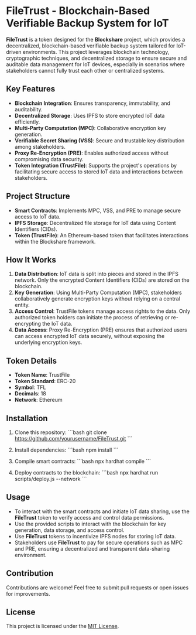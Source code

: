 
# FileTrust - Blockchain-Based Verifiable Backup System for IoT

**FileTrust** is a token designed for the **Blockshare** project, which provides a decentralized, blockchain-based verifiable backup system tailored for IoT-driven environments. This project leverages blockchain technology, cryptographic techniques, and decentralized storage to ensure secure and auditable data management for IoT devices, especially in scenarios where stakeholders cannot fully trust each other or centralized systems.

## Key Features
- **Blockchain Integration**: Ensures transparency, immutability, and auditability.
- **Decentralized Storage**: Uses IPFS to store encrypted IoT data efficiently.
- **Multi-Party Computation (MPC)**: Collaborative encryption key generation.
- **Verifiable Secret Sharing (VSS)**: Secure and trustable key distribution among stakeholders.
- **Proxy Re-Encryption (PRE)**: Enables authorized access without compromising data security.
- **Token Integration (TrustFile)**: Supports the project's operations by facilitating secure access to stored IoT data and interactions between stakeholders.

## Project Structure
- **Smart Contracts**: Implements MPC, VSS, and PRE to manage secure access to IoT data.
- **IPFS Storage**: Decentralized file storage for IoT data using Content Identifiers (CIDs).
- **Token (TrustFile)**: An Ethereum-based token that facilitates interactions within the Blockshare framework.

## How It Works
1. **Data Distribution**: IoT data is split into pieces and stored in the IPFS network. Only the encrypted Content Identifiers (CIDs) are stored on the blockchain.
2. **Key Generation**: Using Multi-Party Computation (MPC), stakeholders collaboratively generate encryption keys without relying on a central entity.
3. **Access Control**: TrustFile tokens manage access rights to the data. Only authorized token holders can initiate the process of retrieving or re-encrypting the IoT data.
4. **Data Access**: Proxy Re-Encryption (PRE) ensures that authorized users can access encrypted IoT data securely, without exposing the underlying encryption keys.

## Token Details
- **Token Name**: TrustFile
- **Token Standard**: ERC-20
- **Symbol**: TFL
- **Decimals**: 18
- **Network**: Ethereum

## Installation

1. Clone this repository:
   \`\`\`bash
   git clone https://github.com/yourusername/FileTrust.git
   \`\`\`

2. Install dependencies:
   \`\`\`bash
   npm install
   \`\`\`

3. Compile smart contracts:
   \`\`\`bash
   npx hardhat compile
   \`\`\`

4. Deploy contracts to the blockchain:
   \`\`\`bash
   npx hardhat run scripts/deploy.js --network <network>
   \`\`\`

## Usage
- To interact with the smart contracts and initiate IoT data sharing, use the **FileTrust** token to verify access and control data permissions.
- Use the provided scripts to interact with the blockchain for key generation, data storage, and access control.
- Use **FileTrust** tokens to incentivize IPFS nodes for storing IoT data.
- Stakeholders use **FileTrust** to pay for secure operations such as MPC and PRE, ensuring a decentralized and transparent data-sharing environment.

## Contribution
Contributions are welcome! Feel free to submit pull requests or open issues for improvements.

## License
This project is licensed under the [MIT License](LICENSE).
